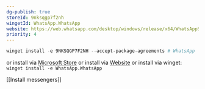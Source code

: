 ```yaml
---
dg-publish: true
storeId: 9nksqgp7f2nh
wingetId: WhatsApp.WhatsApp
website: https://web.whatsapp.com/desktop/windows/release/x64/WhatsAppSetup.exe
priority: 4
---
```



```powershell
winget install -e 9NKSQGP7F2NH --accept-package-agreements # WhatsApp
```

or install via [Microsoft Store](https://microsoft.com/store/apps/9wzdncrfhvqm)
or install via [Website](https://web.whatsapp.com/desktop/windows/release/x64/WhatsAppSetup.exe)
or install via winget:  
`winget install -e WhatsApp.WhatsApp`

[[Install messengers]]